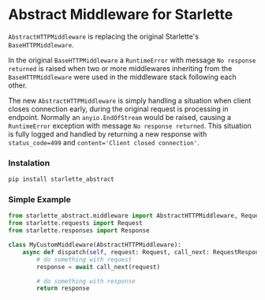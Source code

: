 # Abstract Middleware for Starlette

`AbstractHTTPMiddleware` is replacing the original Starlette's `BaseHTTPMiddleware`. 

In the original `BaseHTTPMiddleware` a `RuntimeError` with message `No response returned` is raised when two or more middlewares inheriting from the `BaseHTTPMiddleware` were used in the middleware stack following each other.

The new `AbstractHTTPMiddleware` is simply handling a situation when client closes connection early, during the original request is processing in endpoint. Normally an `anyio.EndOfStream` would be raised, causing a `RuntimeError` exception with message `No response returned`. This situation is fully logged and handled by returning a new response with `status_code=499` and `content='Client closed connection'`.

### Instalation
```bash
pip install starlette_abstract
```

### Simple Example
```python
from starlette_abstract.middleware import AbstractHTTPMiddleware, RequestResponseEndpoint
from starlette.requests import Request
from starlette.responses import Response

class MyCustomMiddleware(AbstractHTTPMiddleware):
    async def dispatch(self, request: Request, call_next: RequestResponseEndpoint) -> Response:
        # do something with request
        response = await call_next(request)

        # do something with response
        return response
```
